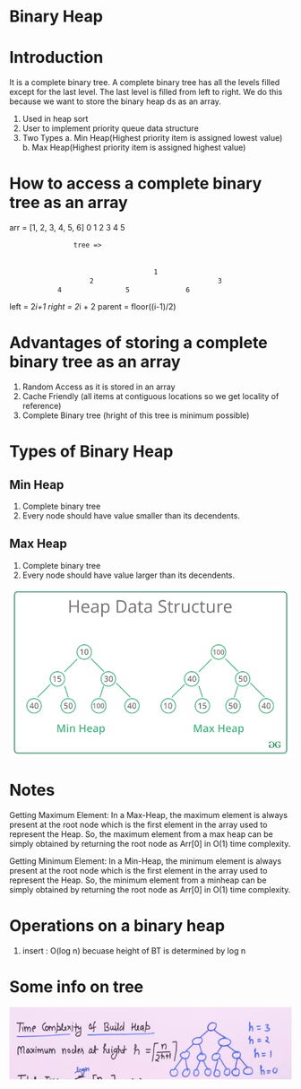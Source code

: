 # Binary Heap

# Introduction

It is a complete binary tree. A complete binary tree has all the levels filled except for the last level. The last level is filled from left to right. We do this because we want to store the binary heap ds as an array.

1. Used in heap sort
2. User to implement priority queue data structure
3. Two Types
   a. Min Heap(Highest priority item is assigned lowest value)
   b. Max Heap(Highest priority item is assigned highest value)

# How to access a complete binary tree as an array

arr = [1, 2, 3, 4, 5, 6]
0 1 2 3 4 5

                    tree =>


                                        1
                        2                               3
                4                5              6

left = 2*i+1
right = 2*i + 2
parent = floor((i-1)/2)

# Advantages of storing a complete binary tree as an array

1. Random Access as it is stored in an array
2. Cache Friendly (all items at contiguous locations so we get locality of reference)
3. Complete Binary tree (hright of this tree is minimum possible)

# Types of Binary Heap

## Min Heap

1. Complete binary tree
2. Every node should have value smaller than its decendents.

## Max Heap

1. Complete binary tree
2. Every node should have value larger than its decendents.

![Min heap and max heap](image.png)

# Notes

Getting Maximum Element: In a Max-Heap, the maximum element is always present at the root node which is the first element in the array used to represent the Heap. So, the maximum element from a max heap can be simply obtained by returning the root node as Arr[0] in O(1) time complexity.

Getting Minimum Element: In a Min-Heap, the minimum element is always present at the root node which is the first element in the array used to represent the Heap. So, the minimum element from a minheap can be simply obtained by returning the root node as Arr[0] in O(1) time complexity.

# Operations on a binary heap

1. insert : O(log n) becuase height of BT is determined by log n

# Some info on tree

![Alt text](image-1.png)
